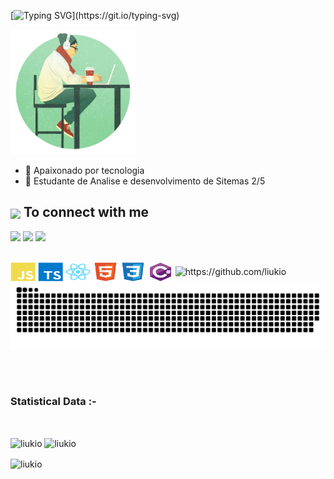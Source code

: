 [![Typing SVG](https://readme-typing-svg.herokuapp.com?duration=3000&center=true&width=450&lines=Welcome+to+my+Github+Page!;I'm+Rafael+Ribeiro.;I'm+a+programmer+in+Brazil.;I'm+always+expanding+my+tech+stack!)](https://git.io/typing-svg)

<p align="left">
<img width="200" src="https://raw.githubusercontent.com/tonynguyenit18/tonynguyenit18/main/static/code-guy.jpeg">
  
  - 🔭 Apaixonado por tecnologia
- 🌱 Estudante de Analise e desenvolvimento de Sitemas 2/5
  </p>          
   
<summary><h2>
  <img src="https://emojis.slackmojis.com/emojis/images/1579216111/7550/pikachu_wave.gif?1579216111" align="center" width="28" /> 
  To connect with me</h2></summary>

<p align="left">
  <a href="rafafullmetal@gmail.com" alt="Gmail">
  <img src="https://img.shields.io/badge/-Gmail-FF0000?style=flat-square&labelColor=FF0000&logo=gmail&logoColor=white&link=LINK-DO-SEU-EMAIL" /></a>

  <a href="https://www.linkedin.com/in/devrafael-ribeirodev/" alt="Linkedin">
  <img src="https://img.shields.io/badge/-Linkedin-0e76a8?style=flat-square&logo=Linkedin&logoColor=white&link=LINK-DO-SEU-LINKEDIN" /></a>

  <a href="#" alt="WhatsApp">
  <img src="https://img.shields.io/badge/-WhatsApp-25d366?style=flat-square&labelColor=25d366&logo=whatsapp&logoColor=white&link=API-DO-SEU-WHATSAPP"/></a>
  </p>    
  
  <div style="display: inline_block"><br>
  <img align="center" alt="Rafa-Js" height="30" width="40" src="https://raw.githubusercontent.com/devicons/devicon/master/icons/javascript/javascript-plain.svg">
  <img align="center" alt="Rafa-Ts" height="30" width="40" src="https://raw.githubusercontent.com/devicons/devicon/master/icons/typescript/typescript-plain.svg">
  <img align="center" alt="Rafa-React" height="30" width="40" src="https://raw.githubusercontent.com/devicons/devicon/master/icons/react/react-original.svg">
  <img align="center" alt="Rafa-HTML" height="30" width="40" src="https://raw.githubusercontent.com/devicons/devicon/master/icons/html5/html5-original.svg">
  <img align="center" alt="Rafa-CSS" height="30" width="40" src="https://raw.githubusercontent.com/devicons/devicon/master/icons/css3/css3-original.svg">
  <img align="center" alt="Rafa-Csharp" height="30" width="40" src="https://raw.githubusercontent.com/devicons/devicon/master/icons/csharp/csharp-original.svg">
  <img align="center" alt="https://github.com/liukio" height="30" width="40" src="https://cdn.jsdelivr.net/gh/devicons/devicon/icons/github/github-original.svg" />
    
  <div align="center">
  <a href="https://1999azzar.github.io/1999AZZAR/">
  <img  src="https://github.com/1999AZZAR/1999AZZAR/blob/main/resources/img/grid-snake.svg"
       alt="snake" /></a>
</div>
  
  ## 
  <br>

<h3>Statistical Data :-</h3>
  
<div style="display: inline_block"><br>  
         
<img align="center" src="https://github-readme-stats.vercel.app/api?username=liukio&show_icons=true&locale=en&bg_color=0d1117&text_color=ffffff&repo=convoychat"
    alt="liukio"/>
<img align="center" src="https://github-readme-streak-stats.herokuapp.com/?user=liukio&theme=dark&background=0d1117&date_format=M%20j%5B%2C%20Y%5D" alt="liukio"/>

  <img align="center" src="https://github-readme-stats.vercel.app/api/top-langs?username=liukio&show_icons=true&locale=en&bg_color=0d1117&text_color=ffffff&layout=compact"
    alt="liukio" 
    bg_color=#808080/>
    </div>
  
  ##
 

